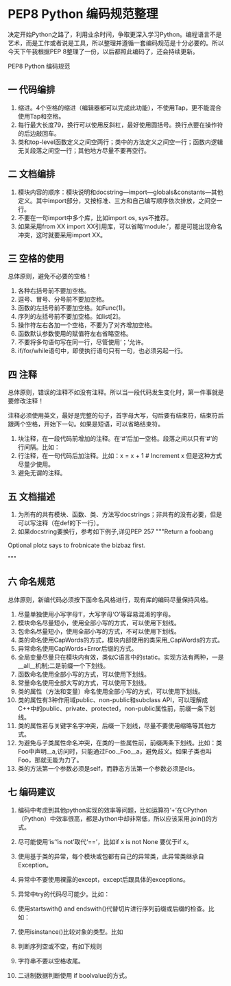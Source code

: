 # PEP8 Python 编码规范整理
决定开始Python之路了，利用业余时间，争取更深入学习Python。编程语言不是艺术，而是工作或者说是工具，所以整理并遵循一套编码规范是十分必要的。所以今天下午我根据PEP 8整理了一份，以后都照此编码了，还会持续更新。

PEP8 Python 编码规范
## 一 代码编排
 1. 缩进。4个空格的缩进（编辑器都可以完成此功能），不使用Tap，更不能混合使用Tap和空格。
 2. 每行最大长度79，换行可以使用反斜杠，最好使用圆括号。换行点要在操作符的后边敲回车。
 3. 类和top-level函数定义之间空两行；类中的方法定义之间空一行；函数内逻辑无关段落之间空一行；其他地方尽量不要再空行。
## 二 文档编排
 1. 模块内容的顺序：模块说明和docstring—import—globals&constants—其他定义。其中import部分，又按标准、三方和自己编写顺序依次排放，之间空一行。
 2. 不要在一句import中多个库，比如import os, sys不推荐。
 3. 如果采用from XX import XX引用库，可以省略‘module.’，都是可能出现命名冲突，这时就要采用import XX。
## 三 空格的使用
 总体原则，避免不必要的空格！
  1. 各种右括号前不要加空格。
  2. 逗号、冒号、分号前不要加空格。
  3. 函数的左括号前不要加空格。如Func(1)。
  4. 序列的左括号前不要加空格。如list[2]。
  5. 操作符左右各加一个空格，不要为了对齐增加空格。
  6. 函数默认参数使用的赋值符左右省略空格。
  7. 不要将多句语句写在同一行，尽管使用‘；’允许。
  8. if/for/while语句中，即使执行语句只有一句，也必须另起一行。
## 四 注释
总体原则，错误的注释不如没有注释。所以当一段代码发生变化时，第一件事就是要修改注释！
  
注释必须使用英文，最好是完整的句子，首字母大写，句后要有结束符，结束符后跟两个空格，开始下一句。如果是短语，可以省略结束符。
1. 块注释，在一段代码前增加的注释。在‘#’后加一空格。段落之间以只有‘#’的行间隔。比如：<br/>
2. 行注释，在一句代码后加注释。比如：x = x + 1			# Increment x
但是这种方式尽量少使用。
3. 避免无谓的注释。
## 五 文档描述
1. 为所有的共有模块、函数、类、方法写docstrings；非共有的没有必要，但是可以写注释（在def的下一行）。
2. 如果docstring要换行，参考如下例子,详见PEP 257
"""Return a foobang

Optional plotz says to frobnicate the bizbaz first.

"""
## 六 命名规范
总体原则，新编代码必须按下面命名风格进行，现有库的编码尽量保持风格。
1. 尽量单独使用小写字母‘l’，大写字母‘O’等容易混淆的字母。
2. 模块命名尽量短小，使用全部小写的方式，可以使用下划线。
3. 包命名尽量短小，使用全部小写的方式，不可以使用下划线。
4. 类的命名使用CapWords的方式，模块内部使用的类采用_CapWords的方式。
5. 异常命名使用CapWords+Error后缀的方式。
6. 全局变量尽量只在模块内有效，类似C语言中的static。实现方法有两种，一是__all__机制;二是前缀一个下划线。
7. 函数命名使用全部小写的方式，可以使用下划线。
8. 常量命名使用全部大写的方式，可以使用下划线。
9. 类的属性（方法和变量）命名使用全部小写的方式，可以使用下划线。
10. 类的属性有3种作用域public、non-public和subclass API，可以理解成C++中的public、private、protected，non-public属性前，前缀一条下划线。
11. 类的属性若与关键字名字冲突，后缀一下划线，尽量不要使用缩略等其他方式。
12. 为避免与子类属性命名冲突，在类的一些属性前，前缀两条下划线。比如：类Foo中声明__a,访问时，只能通过Foo._Foo__a，避免歧义。如果子类也叫Foo，那就无能为力了。
13. 类的方法第一个参数必须是self，而静态方法第一个参数必须是cls。
## 七 编码建议
1. 编码中考虑到其他python实现的效率等问题，比如运算符‘+’在CPython（Python）中效率很高，都是Jython中却非常低，所以应该采用.join()的方式。
2. 尽可能使用‘is’‘is not’取代‘==’，比如if x is not None 要优于if x。
3. 使用基于类的异常，每个模块或包都有自己的异常类，此异常类继承自Exception。
4. 异常中不要使用裸露的except，except后跟具体的exceptions。
5. 异常中try的代码尽可能少。比如：

6. 使用startswith() and endswith()代替切片进行序列前缀或后缀的检查。比如：

7. 使用isinstance()比较对象的类型。比如

8. 判断序列空或不空，有如下规则

9. 字符串不要以空格收尾。
10. 二进制数据判断使用 if boolvalue的方式。
